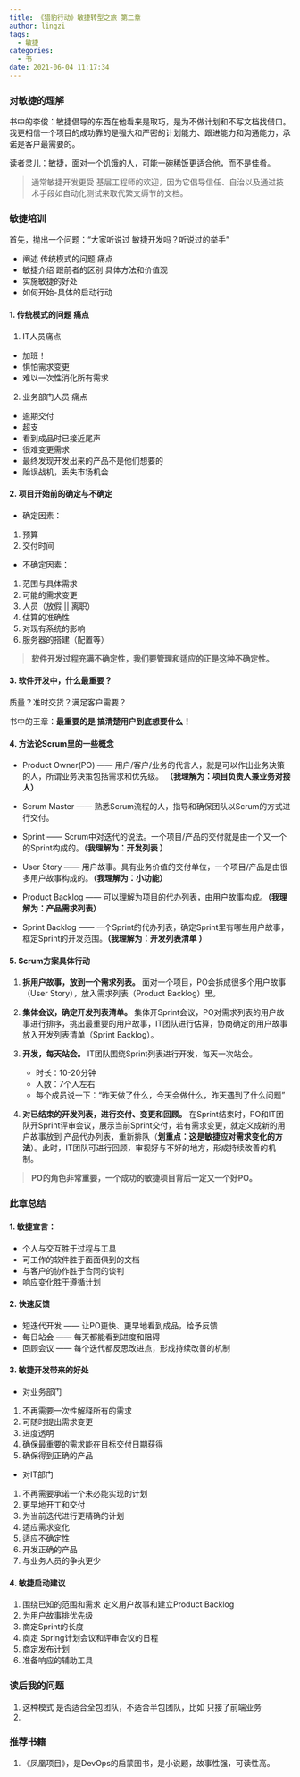 ```yaml
---
title: 《猎豹行动》敏捷转型之旅 第二章
author: lingzi
tags:
  - 敏捷
categories:
  - 书
date: 2021-06-04 11:17:34
---
```


### 对敏捷的理解
书中的李俊：敏捷倡导的东西在他看来是取巧，是为不做计划和不写文档找借口。我更相信一个项目的成功靠的是强大和严密的计划能力、跟进能力和沟通能力，承诺是客户最需要的。

读者灵儿：敏捷，面对一个饥饿的人，可能一碗稀饭更适合他，而不是佳肴。

> 通常敏捷开发更受 基层工程师的欢迎，因为它倡导信任、自治以及通过技术手段如自动化测试来取代繁文缛节的文档。

### 敏捷培训
首先，抛出一个问题：“大家听说过 敏捷开发吗？听说过的举手”
- 阐述 传统模式的问题 痛点
- 敏捷介绍 跟前者的区别 具体方法和价值观
- 实施敏捷的好处
- 如何开始-具体的启动行动

#### 1. 传统模式的问题 痛点
1. IT人员痛点
- 加班！
- 惧怕需求变更
- 难以一次性消化所有需求

2. 业务部门人员 痛点
- 逾期交付
- 超支
- 看到成品时已接近尾声
- 很难变更需求
- 最终发现开发出来的产品不是他们想要的
- 贻误战机，丢失市场机会

#### 2. 项目开始前的确定与不确定
- 确定因素：
1. 预算
2. 交付时间

- 不确定因素：
1. 范围与具体需求
2. 可能的需求变更
3. 人员（放假 || 离职）
4. 估算的准确性
5. 对现有系统的影响
6. 服务器的搭建（配置等）

> **软件开发过程充满不确定性，我们要管理和适应的正是这种不确定性。**

#### 3. 软件开发中，什么最重要？
质量？准时交货？满足客户需要？

书中的王章：**最重要的是 搞清楚用户到底想要什么！**

#### 4. 方法论Scrum里的一些概念
- Product Owner(PO) —— 用户/客户/业务的代言人，就是可以作出业务决策的人，所谓业务决策包括需求和优先级。 **（我理解为：项目负责人兼业务对接人）**

- Scrum Master —— 熟悉Scrum流程的人，指导和确保团队以Scrum的方式进行交付。 

- Sprint —— Scrum中对迭代的说法。一个项目/产品的交付就是由一个又一个的Sprint构成的。**（我理解为：开发列表 ）**

- User Story —— 用户故事。具有业务价值的交付单位，一个项目/产品是由很多用户故事构成的。**（我理解为：小功能）**

- Product Backlog —— 可以理解为项目的代办列表，由用户故事构成。**（我理解为：产品需求列表）**

- Sprint Backlog —— 一个Sprint的代办列表，确定Sprint里有哪些用户故事，框定Sprint的开发范围。**（我理解为：开发列表清单 ）**

#### 5. Scrum方案具体行动
1. **拆用户故事，放到一个需求列表。** 面对一个项目，PO会拆成很多个用户故事（User Story），放入需求列表（Product Backlog）里。

2. **集体会议，确定开发列表清单。** 集体开Sprint会议，PO对需求列表的用户故事进行排序，挑出最重要的用户故事，IT团队进行估算，协商确定的用户故事放入开发列表清单（Sprint Backlog）。

3. **开发，每天站会。** IT团队围绕Sprint列表进行开发，每天一次站会。
   - 时长：10-20分钟
   - 人数：7个人左右
   - 每个成员说一下：“昨天做了什么，今天会做什么，昨天遇到了什么问题”

4. **对已结束的开发列表，进行交付、变更和回顾。** 在Sprint结束时，PO和IT团队开Sprint评审会议，展示当前Sprint交付，若有需求变更，就定义成新的用户故事放到 产品代办列表，重新排队（**划重点：这是敏捷应对需求变化的方法**）。此时，IT团队可进行回顾，审视好与不好的地方，形成持续改善的机制。


> **PO的角色非常重要，一个成功的敏捷项目背后一定又一个好PO。** 

### 此章总结

#### 1. 敏捷宣言：
- 个人与交互胜于过程与工具
- 可工作的软件胜于面面俱到的文档
- 与客户的协作胜于合同的谈判
- 响应变化胜于遵循计划

#### 2. 快速反馈
- 短迭代开发 —— 让PO更快、更早地看到成品，给予反馈
- 每日站会 —— 每天都能看到进度和阻碍
- 回顾会议 —— 每个迭代都反思改进点，形成持续改善的机制

#### 3. 敏捷开发带来的好处
- 对业务部门
1. 不再需要一次性解释所有的需求
2. 可随时提出需求变更
3. 进度透明
4. 确保最重要的需求能在目标交付日期获得
5. 确保得到正确的产品

- 对IT部门
1. 不再需要承诺一个未必能实现的计划
2. 更早地开工和交付
3. 为当前迭代进行更精确的计划
4. 适应需求变化
5. 适应不确定性
6. 开发正确的产品
7. 与业务人员的争执更少

#### 4. 敏捷启动建议
1. 围绕已知的范围和需求 定义用户故事和建立Product Backlog
2. 为用户故事排优先级
3. 商定Sprint的长度
4. 商定 Spring计划会议和评审会议的日程
5. 商定发布计划
6. 准备响应的辅助工具


### 读后我的问题
1. 这种模式 是否适合全包团队，不适合半包团队，比如 只接了前端业务
2. 

### 推荐书籍
1. 《凤凰项目》，是DevOps的启蒙图书，是小说题，故事性强，可读性高。
